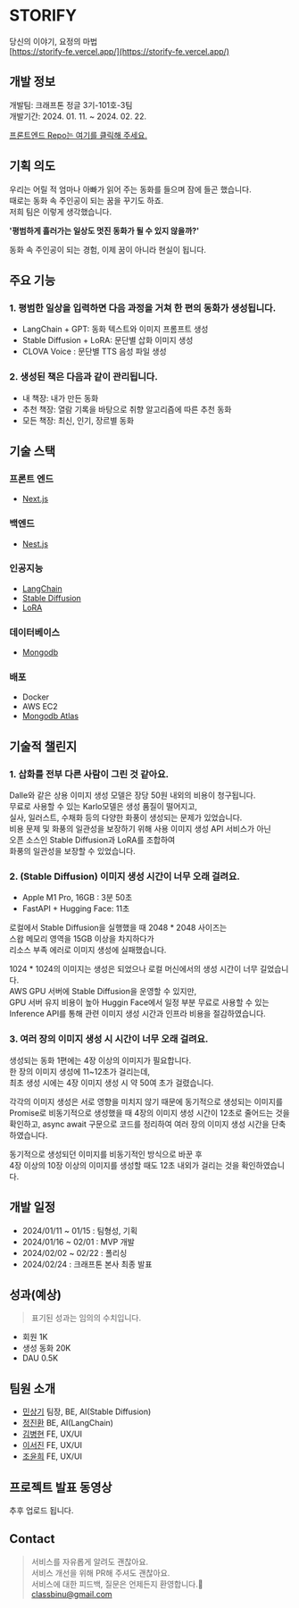 # STORIFY
당신의 이야기, 요정의 마법  
[https://storify-fe.vercel.app/](https://storify-fe.vercel.app/)

## 개발 정보  
개발팀: 크래프톤 정글 3기-101호-3팀  
개발기간: 2024. 01. 11. ~ 2024. 02. 22.  

[프론트엔드 Repo는 여기를 클릭해 주세요.](https://github.com/classbinu/storify-fe)  

## 기획 의도
우리는 어릴 적 엄마나 아빠가 읽어 주는 동화를 들으며 잠에 들곤 했습니다.  
때로는 동화 속 주인공이 되는 꿈을 꾸기도 하죠.  
저희 팀은 이렇게 생각했습니다.  

**'평범하게 흘러가는 일상도 멋진 동화가 될 수 있지 않을까?'**  

동화 속 주인공이 되는 경험, 이제 꿈이 아니라 현실이 됩니다.


## 주요 기능
### 1. 평범한 일상을 입력하면 다음 과정을 거쳐 한 편의 동화가 생성됩니다.
- LangChain + GPT: 동화 텍스트와 이미지 프롬프트 생성
- Stable Diffusion + LoRA: 문단별 삽화 이미지 생성
- CLOVA Voice : 문단별 TTS 음성 파일 생성

### 2. 생성된 책은 다음과 같이 관리됩니다.
- 내 책장: 내가 만든 동화
- 추천 책장: 열람 기록을 바탕으로 취향 알고리즘에 따른 추천 동화
- 모든 책장: 최신, 인기, 장르별 동화

## 기술 스택
### 프론트 엔드
- [Next.js](https://nextjs.org/)

### 백엔드
- [Nest.js](https://nestjs.com/)

### 인공지능
- [LangChain](https://www.langchain.com/)
- [Stable Diffusion](https://stability.ai/)
- [LoRA](https://huggingface.co/artificialguybr/CuteCartoonRedmond-V2)

### 데이터베이스
- [Mongodb](https://www.mongodb.com/ko-kr)

### 배포
- Docker
- AWS EC2
- [Mongodb Atlas](https://www.mongodb.com/ko-kr/cloud/atlas/lp/try4)


## 기술적 챌린지
### 1. 삽화를 전부 다른 사람이 그린 것 같아요.
Dalle와 같은 상용 이미지 생성 모델은 장당 50원 내외의 비용이 청구됩니다.  
무료로 사용할 수 있는 Karlo모델은 생성 품질이 떨어지고,  
실사, 일러스트, 수채화 등의 다양한 화풍이 생성되는 문제가 있었습니다.  
비용 문제 및 화풍의 일관성을 보장하기 위해 사용 이미지 생성 API 서비스가 아닌  
오픈 소스인 Stable Diffusion과 LoRA를 조합하여  
화풍의 일관성을 보장할 수 있었습니다.

### 2. (Stable Diffusion) 이미지 생성 시간이 너무 오래 걸려요.
- Apple M1 Pro, 16GB : 3분 50초
- FastAPI + Hugging Face: 11초

로컬에서 Stable Diffusion을 실행했을 때 2048 * 2048 사이즈는  
스왑 메모리 영역을 15GB 이상을 차지하다가  
리소스 부족 에러로 이미지 생성에 실패했습니다.

1024 * 1024의 이미지는 생성은 되었으나 로컬 머신에서의 생성 시간이 너무 길었습니다.  
AWS GPU 서버에 Stable Diffusion을 운영할 수 있지만,  
GPU 서버 유지 비용이 높아 Huggin Face에서 일정 부분 무료로 사용할 수 있는  
Inference API를 통해 관련 이미지 생성 시간과 인프라 비용을 절감하였습니다.

### 3. 여러 장의 이미지 생성 시 시간이 너무 오래 걸려요.
생성되는 동화 1편에는 4장 이상의 이미지가 필요합니다.  
한 장의 이미지 생성에 11~12초가 걸리는데,  
최초 생성 시에는 4장 이미지 생성 시 약 50여 초가 걸렸습니다.

각각의 이미지 생성은 서로 영향을 미치지 않기 때문에 동기적으로 생성되는 이미지를 Promise로 비동기적으로 생성했을 때 4장의 이미지 생성 시간이 12초로 줄어드는 것을 확인하고, async await 구문으로 코드를 정리하여 여러 장의 이미지 생성 시간을 단축하였습니다.  

동기적으로 생성되던 이미지를 비동기적인 방식으로 바꾼 후  
4장 이상의 10장 이상의 이미지를 생성할 때도 12초 내외가 걸리는 것을 확인하였습니다.

## 개발 일정
- 2024/01/11 ~ 01/15 : 팀형성, 기획
- 2024/01/16 ~ 02/01 : MVP 개발
- 2024/02/02 ~ 02/22 : 폴리싱
- 2024/02/24 : 크래프톤 본사 최종 발표


## 성과(예상)
> 표기된 성과는 임의의 수치입니다.
- 회원 1K
- 생성 동화 20K
- DAU 0.5K


## 팀원 소개
- [민상기](https://github.com/classbinu) 팀장, BE, AI(Stable Diffusion)  
- [정진환](https://github.com/JinJung0101) BE, AI(LangChain)  
- [김병현](https://github.com/sirloinbh) FE, UX/UI  
- [이서진](https://github.com/metamong-Hi) FE, UX/UI  
- [조윤희](https://github.com/y0c0y) FE, UX/UI  


## 프로젝트 발표 동영상
추후 업로드 됩니다.

## Contact
> 서비스를 자유롭게 알려도 괜찮아요.  
> 서비스 개선을 위해 PR해 주셔도 괜찮아요.  
> 서비스에 대한 피드백, 질문은 언제든지 환영합니다.🥳  
classbinu@gmail.com
